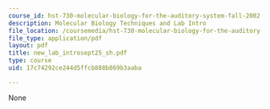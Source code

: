 ```yaml
---
course_id: hst-730-molecular-biology-for-the-auditory-system-fall-2002
description: Molecular Biology Techniques and Lab Intro
file_location: /coursemedia/hst-730-molecular-biology-for-the-auditory-system-fall-2002/17c74292ce244d5ffcb888b869b3aaba_new_lab_introsept25_sh.pdf
file_type: application/pdf
layout: pdf
title: new_lab_introsept25_sh.pdf
type: course
uid: 17c74292ce244d5ffcb888b869b3aaba

---
```

None